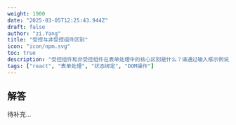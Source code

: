 ```yaml
---
weight: 1900
date: "2025-03-05T12:25:43.944Z"
draft: false
author: "zi.Yang"
title: "受控与非受控组件区别"
icon: "icon/npm.svg"
toc: true
description: "受控组件和非受控组件在表单处理中的核心区别是什么？请通过输入框示例说明两者的实现方式及适用场景（如动态验证依赖状态 vs 直接操作DOM元素）。"
tags: ["react", "表单处理", "状态绑定", "DOM操作"]
---
```


## 解答

待补充...

